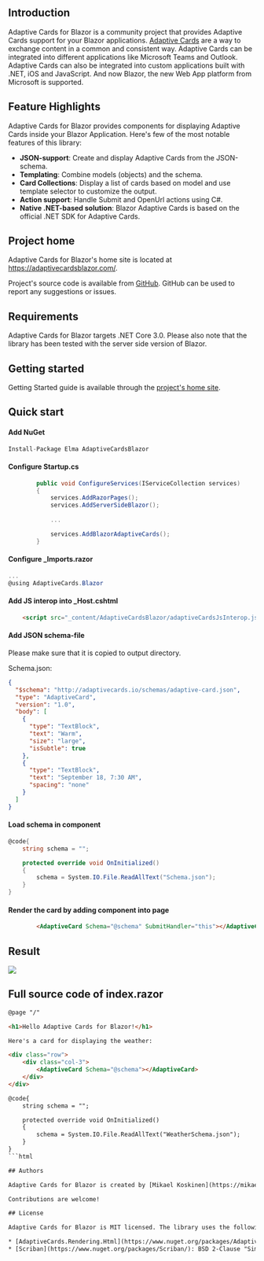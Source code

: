 ## Introduction

Adaptive Cards for Blazor is a community project that provides Adaptive Cards support for your Blazor applications. [Adaptive Cards](https://adaptivecards.io/) are a way to exchange content in a common and consistent way. Adaptive Cards can be integrated into different applications like Microsoft Teams and Outlook. Adaptive Cards can also be integrated into custom applications built with .NET, iOS and JavaScript. And now Blazor, the new Web App platform from Microsoft is supported.

## Feature Highlights

Adaptive Cards for Blazor provides components for displaying Adaptive Cards inside your Blazor Application. Here's few of the most notable features of this library:

* **JSON-support**: Create and display Adaptive Cards from the JSON-schema.
* **Templating**: Combine models (objects) and the schema.
* **Card Collections**: Display a list of cards based on model and use template selector to customize the output.
* **Action support**: Handle Submit and OpenUrl actions using C#.
* **Native .NET-based solution**: Blazor Adaptive Cards is based on the official .NET SDK for Adaptive Cards. 

## Project home

Adaptive Cards for Blazor's home site is located at https://adaptivecardsblazor.com/.

Project's source code is available from [GitHub](https://github.com/mikoskinen/Blazor.AdaptiveCards). GitHub can be used to report any suggestions or issues.

## Requirements

Adaptive Cards for Blazor targets .NET Core 3.0. Please also note that the library has been tested with the server side version of Blazor.

## Getting started

Getting Started guide is available through the [project's home site](https://adaptivecardsblazor.com/gettingstarted.html).

## Quick start

#### Add NuGet

```csharp
Install-Package Elma AdaptiveCardsBlazor
```

#### Configure Startup.cs

```csharp
        public void ConfigureServices(IServiceCollection services)
        {
            services.AddRazorPages();
            services.AddServerSideBlazor();
            
            ...

            services.AddBlazorAdaptiveCards();
        }
```

#### Configure _Imports.razor


```csharp
...
@using AdaptiveCards.Blazor
```

#### Add JS interop into _Host.cshtml

```html
    <script src="_content/AdaptiveCardsBlazor/adaptiveCardsJsInterop.js"></script>
```

#### Add JSON schema-file

Please make sure that it is copied to output directory.

Schema.json:

```json
{
  "$schema": "http://adaptivecards.io/schemas/adaptive-card.json",
  "type": "AdaptiveCard",
  "version": "1.0",
  "body": [
    {
      "type": "TextBlock",
      "text": "Warm",
      "size": "large",
      "isSubtle": true
    },
    {
      "type": "TextBlock",
      "text": "September 18, 7:30 AM",
      "spacing": "none"
    }
  ]
}
```

#### Load schema in component

```csharp
@code{
    string schema = "";

    protected override void OnInitialized()
    {
        schema = System.IO.File.ReadAllText("Schema.json");
    }
}
```

#### Render the card by adding component into page

```html
        <AdaptiveCard Schema="@schema" SubmitHandler="this"></AdaptiveCard>
```

## Result

![](2019-10-09-21-44-46.png)

## Full source code of index.razor

```html
@page "/"

<h1>Hello Adaptive Cards for Blazor!</h1>

Here's a card for displaying the weather:

<div class="row">
    <div class="col-3">
        <AdaptiveCard Schema="@schema"></AdaptiveCard>
    </div>
</div>

@code{
    string schema = "";

    protected override void OnInitialized()
    {
        schema = System.IO.File.ReadAllText("WeatherSchema.json");
    }
}
```html

## Authors

Adaptive Cards for Blazor is created by [Mikael Koskinen](https://mikaelkoskinen.net).

Contributions are welcome!

## License

Adaptive Cards for Blazor is MIT licensed. The library uses the following other libraries:

* [AdaptiveCards.Rendering.Html](https://www.nuget.org/packages/AdaptiveCards.Rendering.Html): MIT-license
* [Scriban](https://www.nuget.org/packages/Scriban/): BSD 2-Clause "Simplified" License